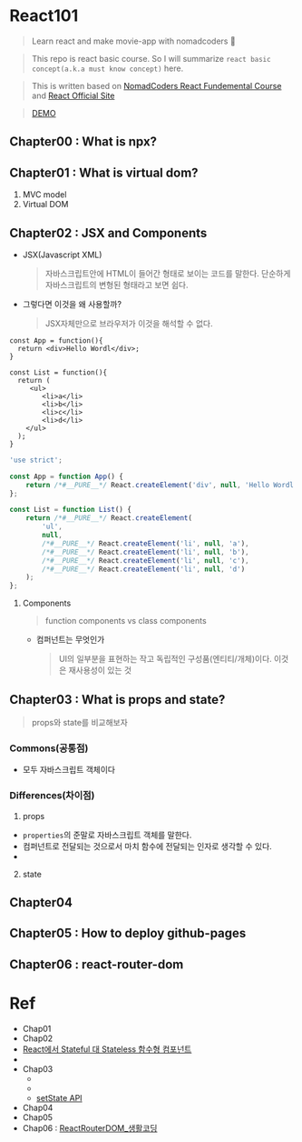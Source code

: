 # React101

> Learn react and make movie-app with nomadcoders 🚀

> This repo is react basic course. So I will summarize `react basic concept(a.k.a must know concept)` here.

> This is written based on [NomadCoders React Fundemental Course](https://nomadcoders.co/react-fundamentals) and [React Official Site](https://ko.reactjs.org/)

> [DEMO](https://jjanmo.github.io/react101)

## Chapter00 : What is npx?

## Chapter01 : What is virtual dom?

1. MVC model
2. Virtual DOM

## Chapter02 : JSX and Components

- JSX(Javascript XML)

  > 자바스크립트안에 HTML이 들어간 형태로 보이는 코드를 말한다. 단순하게 자바스크립트의 변형된 형태라고 보면 쉽다.

- 그렇다면 이것을 왜 사용할까?
  > JSX자체만으로 브라우저가 이것을 해석할 수 없다.

```JSX
const App = function(){
  return <div>Hello Wordl</div>;
}

const List = function(){
  return (
     <ul>
  		<li>a</li>
  		<li>b</li>
  		<li>c</li>
   		<li>d</li>
  	</ul>
  );
}
```

```javascript
'use strict';

const App = function App() {
	return /*#__PURE__*/ React.createElement('div', null, 'Hello Wordl');
};

const List = function List() {
	return /*#__PURE__*/ React.createElement(
		'ul',
		null,
		/*#__PURE__*/ React.createElement('li', null, 'a'),
		/*#__PURE__*/ React.createElement('li', null, 'b'),
		/*#__PURE__*/ React.createElement('li', null, 'c'),
		/*#__PURE__*/ React.createElement('li', null, 'd')
	);
};
```

1. Components

   > function components vs class components

   - 컴퍼넌트는 무엇인가

     > UI의 일부분을 표현하는 작고 독립적인 구성품(엔티티/개체)이다. 이것은 재사용성이 있는 것

## Chapter03 : What is props and state?

> props와 state를 비교해보자

### Commons(공통점)

- 모두 자바스크립트 객체이다

### Differences(차이점)

1. props

- `properties`의 준말로 자바스크립트 객체를 말한다.
- 컴퍼넌트로 전달되는 것으로서 마치 함수에 전달되는 인자로 생각할 수 있다.
-

2. state

## Chapter04

## Chapter05 : How to deploy github-pages

## Chapter06 : react-router-dom

# Ref

- Chap01
- Chap02
- [React에서 Stateful 대 Stateless 함수형 컴포넌트](https://code.tutsplus.com/ko/tutorials/stateful-vs-stateless-functional-components-in-react--cms-29541)
- [](https://devowen.com/298)
- Chap03
  - [](https://github.com/uberVU/react-guide/blob/master/props-vs-state.md)
  - [](https://lucybain.com/blog/2016/react-state-vs-pros/)
  - [setState API](https://reactjs.org/docs/react-component.html#setstate)
- Chap04
- Chap05
- Chap06 : [ReactRouterDOM\_생활코딩](https://www.youtube.com/watch?v=WLdbsl9UwDc&feature=youtu.be)
